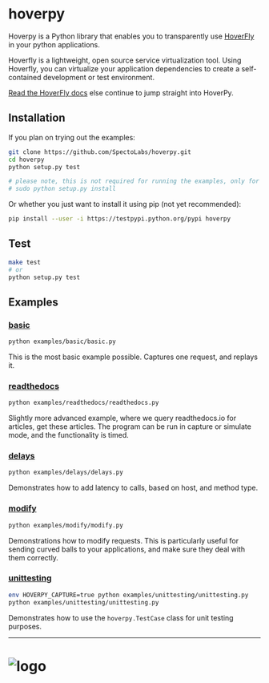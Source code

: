 # hoverpy

Hoverpy is a Python library that enables you to transparently use [HoverFly](https://github.com/SpectoLabs/hoverfly) in your python applications.

Hoverfly is a lightweight, open source service virtualization tool. Using Hoverfly, you can virtualize your application dependencies to create a self-contained development or test environment.

[Read the HoverFly docs](http://hoverfly.io/) else continue to jump straight into HoverPy.

## Installation

If you plan on trying out the examples:

```bash
git clone https://github.com/SpectoLabs/hoverpy.git
cd hoverpy
python setup.py test

# please note, this is not required for running the examples, only for installing your local copy:
# sudo python setup.py install
```

Or whether you just want to install it using pip (not yet recommended):

```bash
pip install --user -i https://testpypi.python.org/pypi hoverpy
```

## Test
```bash
make test
# or
python setup.py test
```

## Examples

### [basic](examples/basic)

```bash
python examples/basic/basic.py
```

This is the most basic example possible. Captures one request, and replays it.

### [readthedocs](examples/readthedocs)

```bash
python examples/readthedocs/readthedocs.py
```

Slightly more advanced example, where we query readthedocs.io for articles, get these articles. The program can be run in capture or simulate mode, and the functionality is timed.

### [delays](examples/delays)

```bash
python examples/delays/delays.py
```

Demonstrates how to add latency to calls, based on host, and method type.

### [modify](examples/modify)

```bash
python examples/modify/modify.py
```

Demonstrations how to modify requests. This is particularly useful for sending curved balls to your applications, and make sure they deal with them correctly.

### [unittesting](examples/unittesting)

```bash
env HOVERPY_CAPTURE=true python examples/unittesting/unittesting.py
python examples/unittesting/unittesting.py
```

Demonstrates how to use the `hoverpy.TestCase` class for unit testing purposes.

-------------------------------

![logo](https://github.com/SpectoLabs/hoverfly/raw/master/core/static/img/hoverfly_logo.png)
=======
